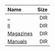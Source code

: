 |Name|Size|
|:---|---:|
|[..](../index.html)|DIR|
|[II](II/index.html)|DIR|
|[Magazines](Magazines/index.html)|DIR|
|[Manuals](Manuals/index.html)|DIR|
